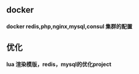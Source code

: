 ## docker
#### docker redis,php,nginx,mysql,consul 集群的配置

## 优化
#### lua 渲染模版，redis，mysql的优化project




